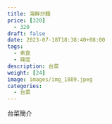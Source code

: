 ```yaml
---
title: 海鮮炒麵
price: [320] 
  - 320
draft: false
date: 2023-07-18T18:38:40+08:00
tags:
  - 素食
  - 辣度
description: 台菜
weight: [24] 
image: images/img_1889.jpeg
categories:
  - 台菜
---
```


台菜簡介
